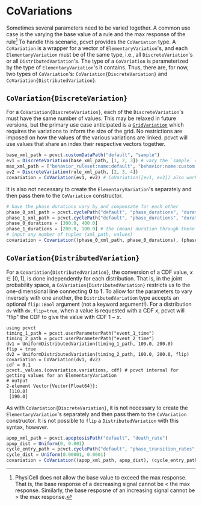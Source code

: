 # CoVariations
Sometimes several parameters need to be varied together.
A common use case is the varying the base value of a rule and the max response of the rule[^1]
To handle this scenario, pcvct provides the `CoVariation` type.
A `CoVariation` is a wrapper for a vector of `ElementaryVariation`'s, and each `ElementaryVariation` must be of the same type, i.e., all `DiscreteVariation`'s or all `DistributedVariation`'s.
The type of a `CoVariation` is parameterized by the type of `ElementaryVariation`'s it contains.
Thus, there are, for now, two types of `CoVariation`'s: `CoVariation{DiscreteVariation}` and `CoVariation{DistributedVariation}`.

[^1]: PhysiCell does not allow the base value to exceed the max response. That is, the base response of a decreasing signal cannot be < the max response. Similarly, the base resposne of an increasing signal cannot be > the max response.

## `CoVariation{DiscreteVariation}`
For a `CoVariation{DiscreteVariation}`, each of the `DiscreteVariation`'s must have the same number of values.
This may be relaxed in future versions, but the primary use case anticipated is a [`GridVariation`](@ref) which requires the variations to inform the size of the grid.
No restrictions are imposed on how the values of the various variations are linked.
pcvct will use values that share an index their respective vectors together.

```julia
base_xml_path = pcvct.customDataPath("default", "sample")
ev1 = DiscreteVariation(base_xml_path, [1, 2, 3]) # vary the `sample` custom data for cell type default
max_xml_path = ["behavior_ruleset:name:default", "behavior:name:custom sample", "increasing_signals", "max_response"] # the max response of the rule increasing sample (must be bigger than the base response above)
ev2 = DiscreteVariation(rule_xml_path, [2, 3, 4])
covariation = CoVariation(ev1, ev2) # CoVariation([ev1, ev2]) also works
```

It is also not necessary to create the `ElementaryVariation`'s separately and then pass them to the `CoVariation` constructor.
```julia
# have the phase durations vary by and compensate for each other
phase_0_xml_path = pcvct.cyclePath("default", "phase_durations", "duration:index:0")
phase_1_xml_path = pcvct.cyclePath("default", "phase_durations", "duration:index:1")
phase_0_durations = [300.0, 400.0] 
phase_1_durations = [200.0, 100.0] # the (mean) duration through these two phases is 500 min
# input any number of tuples (xml_path, values)
covariation = Covariation((phase_0_xml_path, phase_0_durations), (phase_1_xml_path, phase_1_durations))
```

## `CoVariation{DistributedVariation}`
For a `CoVariation{DistributedVariation}`, the conversion of a CDF value, $x \in [0, 1]$, is done independently for each distribution.
That is, in the joint probability space, a `CoVariation{DistributedVariation}` restricts us to the one-dimensional line connecting $\mathbf{0}$ to $\mathbf{1}$.
To allow for the parameters to vary inversely with one another, the `DistributedVariation` type accepts an optional `flip::Bool` argument (not a keyword argument!).
For a distribution `dv` with `dv.flip=true`, when a value is requested with a CDF $x$, pcvct will "flip" the CDF to give the value with CDF $1 - x$.

```jldoctest
using pcvct
timing_1_path = pcvct.userParameterPath("event_1_time")
timing_2_path = pcvct.userParameterPath("event_2_time")
dv1 = UniformDistributedVariation(timing_1_path, 100.0, 200.0)
flip = true
dv2 = UniformDistributedVariation(timing_2_path, 100.0, 200.0, flip)
covariation = CoVariation(dv1, dv2)
cdf = 0.1
pcvct._values.(covariation.variations, cdf) # pcvct internal for getting values for an ElementaryVariation
# output
2-element Vector{Vector{Float64}}:
 [110.0]
 [190.0]
```

As with `CoVariation{DiscreteVariation}`, it is not necessary to create the `ElementaryVariation`'s separately and then pass them to the `CoVariation` constructor. It is not possible to `flip` a `DistributedVariation` with this syntax, however.

```julia
apop_xml_path = pcvct.apoptosisPath("default", "death_rate")
apop_dist = Uniform(0, 0.001)
cycle_entry_path = pcvct.cyclePath("default", "phase_transition_rates", "rate:start_index:0")
cycle_dist = Uniform(0.00001, 0.0001)
covariation = CoVariation((apop_xml_path, apop_dist), (cycle_entry_path, cycle_dist))
```